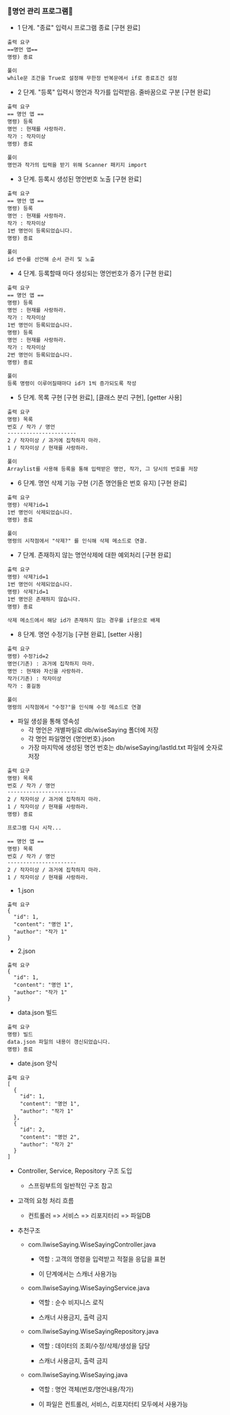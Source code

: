 ### 🎉명언 관리 프로그램🎉
* 1 단계. "종료" 입력시 프로그램 종료 [구현 완료]

```
출력 요구
==명언 앱==
명령) 종료
```
```
풀이
while문 조건을 True로 설정해 무한정 반복문에서 if로 종료조건 설정
```

* 2 단계. "등록" 입력시 명언과 작가를 입력받음. 줄바꿈으로 구분 [구현 완료]
```
출력 요구
== 명언 앱 ==
명령) 등록
명언 : 현재를 사랑하라.
작가 : 작자미상
명령) 종료
```
```
풀이
명언과 작가의 입력을 받기 위해 Scanner 패키지 import
```

* 3 단계. 등록시 생성된 명언번호 노출 [구현 완료]
```
출력 요구
== 명언 앱 ==
명령) 등록
명언 : 현재를 사랑하라.
작가 : 작자미상
1번 명언이 등록되었습니다.
명령) 종료
```
```
풀이
id 변수를 선언해 순서 관리 및 노출
```

* 4 단계. 등록할때 마다 생성되는 명언번호가 증가 [구현 완료]
```
출력 요구
== 명언 앱 ==
명령) 등록
명언 : 현재를 사랑하라.
작가 : 작자미상
1번 명언이 등록되었습니다.
명령) 등록
명언 : 현재를 사랑하라.
작가 : 작자미상
2번 명언이 등록되었습니다.
명령) 종료
```
```
풀이
등록 명령이 이루어질때마다 id가 1씩 증가되도록 작성
```

* 5 단계. 목록 구현 [구현 완료], [클래스 분리 구현], [getter 사용]
```
출력 요구
명령) 목록
번호 / 작가 / 명언
----------------------
2 / 작자미상 / 과거에 집착하지 마라.
1 / 작자미상 / 현재를 사랑하라.
```
```
풀이
Arraylist를 사용해 등록을 통해 입력받은 명언, 작가, 그 당시의 번호를 저장
```

* 6 단계. 명언 삭제 기능 구현 (기존 명언들은 번호 유지) [구현 완료]
```
출력 요구
명령) 삭제?id=1
1번 명언이 삭제되었습니다.
명령) 종료
```
```
풀이
명령의 시작점에서 "삭제?" 를 인식해 삭제 메소드로 연결.
```

* 7 단계. 존재하지 않는 명언삭제에 대한 예외처리 [구현 완료]
```
출력 요구
명령) 삭제?id=1
1번 명언이 삭제되었습니다.
명령) 삭제?id=1
1번 명언은 존재하지 않습니다.
명령) 종료
```
```
삭제 메소드에서 해당 id가 존재하지 않는 경우를 if문으로 배제
```

* 8 단계. 명언 수정기능 [구현 완료], [setter 사용]
```
출력 요구
명령) 수정?id=2
명언(기존) : 과거에 집착하지 마라.
명언 : 현재와 자신을 사랑하라.
작가(기존) : 작자미상
작가 : 홍길동
```
```
풀이
명령의 시작점에서 "수정?"을 인식해 수정 메소드로 연결
```

* 파일 생성을 통해 영속성
  * 각 명언은 개별파일로 db/wiseSaying 폴더에 저장
  * 각 명언 파일명언 {명언번호}.json
  * 가장 마지막에 생성된 명언 번호는 db/wiseSaying/lastId.txt 파일에 숫자로 저장

```
출력 요구
명령) 목록
번호 / 작가 / 명언
----------------------
2 / 작자미상 / 과거에 집착하지 마라.
1 / 작자미상 / 현재를 사랑하라.
명령) 종료

프로그램 다시 시작...

== 명언 앱 ==
명령) 목록
번호 / 작가 / 명언
----------------------
2 / 작자미상 / 과거에 집착하지 마라.
1 / 작자미상 / 현재를 사랑하라.
```

* 1.json
```
출력 요구
{
  "id": 1,
  "content": "명언 1",
  "author": "작가 1"
}
```

* 2.json
```
출력 요구
{
  "id": 1,
  "content": "명언 1",
  "author": "작가 1"
}
```



* data.json 빌드
```
출력 요구
명령) 빌드
data.json 파일의 내용이 갱신되었습니다.
명령) 종료
```

  * date.json 양식
```
출력 요구
[
  {
    "id": 1,
    "content": "명언 1",
    "author": "작가 1"
  },
  {
    "id": 2,
    "content": "명언 2",
    "author": "작가 2"
  }
]
```

 * Controller, Service, Repository 구조 도입

   * 스프링부트의 일반적인 구조 참고

 * 고객의 요청 처리 흐름

   * 컨트롤러 => 서비스 => 리포지터리 => 파일DB

 * 추천구조

   * com.llwiseSaying.WiseSayingController.java

     * 역할 : 고객의 명령을 입력받고 적절을 응답을 표현

     * 이 단계에서는 스캐너 사용가능

   * com.llwiseSaying.WiseSayingService.java

     * 역할 : 순수 비지니스 로직

     * 스캐너 사용금지, 출력 금지

   * com.llwiseSaying.WiseSayingRepository.java

     * 역할 : 데이터의 조회/수정/삭제/생성을 담당

     * 스캐너 사용금지, 출력 금지

   * com.llwiseSaying.WiseSaying.java

     * 역할 : 명언 객체(번호/명언내용/작가)

     * 이 파일은 컨트롤러, 서비스, 리포지터티 모두에서 사용가능